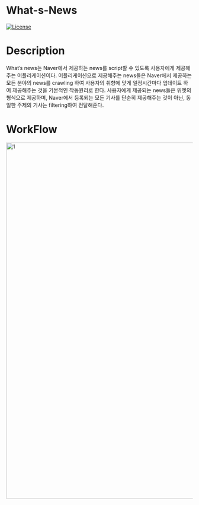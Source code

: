# What-s-News
[![License](https://img.shields.io/badge/License-Apache%202.0-blue.svg)](https://opensource.org/licenses/Apache-2.0)


Description
====
What’s news는 Naver에서 제공하는 news를 script할 수 있도록 사용자에게 제공해주는 어플리케이션이다. 
어플리케이션으로 제공해주는 news들은 Naver에서 제공하는 모든 분야의 news를 crawling 하여 사용자의 취향에 맞게 일정시간마다 업데이트 하여 제공해주는 것을 기본적인 작동원리로 한다.
사용자에게 제공되는 news들은 위젯의 형식으로 제공하며, Naver에서 등록되는 모든 기사를 단순히 제공해주는 것이 아닌, 동일한 주제의 기사는 filtering하여 전달해준다.


WorkFlow
====

<img width="960" alt="1" src="https://user-images.githubusercontent.com/20057558/46410470-eac82b80-c753-11e8-8701-15f53cedc02c.png">

